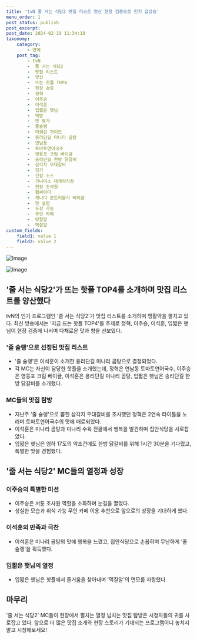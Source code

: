 ```yaml
---
title: 'tvN 줄 서는 식당2 맛집 리스트 양산 현장 검증으로 인기 급상승'
menu_order: 1
post_status: publish
post_excerpt: 
post_date: 2024-02-19 11:34:18
taxonomy:
    category:
        - 연예
    post_tag:
        - tvN
        -  줄 서는 식당2
        -  맛집 리스트
        -  양산
        -  뜨는 핫플 TOP4
        -  현장 검증
        -  정혁
        -  이주승
        -  이석훈
        -  입짧은 햇님
        -  먹방
        -  맛 평가
        -  줄슐랭
        -  미쉐린 가이드
        -  용리단길 미나리 곰탕
        -  연남동
        -  토마토연어국수
        -  영등포 크림 베이글
        -  송리단길 한방 닭갈비
        -  삼각지 우대갈비
        -  진가
        -  간장 소스
        -  가니미소 대게딱지장
        -  현장 조사원
        -  휩싸이다
        -  캐나다 몬트리올식 베이글
        -  맛 설명
        -  포장 가능
        -  무인 카페
        -  맛잘알
        -  먹잘알
custom_fields:
    field1: value 1
    field2: value 2
---
```


![Image](https://mimgnews.pstatic.net/image/382/2024/02/13/0001106140_001_20240213085101366.jpg?type=w540)

![Image](https://ssl.pstatic.net/mimgnews/image/382/2024/02/13/0001106140_002_20240213085101394.jpg?type=w540)

## '줄 서는 식당2'가 뜨는 핫플 TOP4를 소개하며 맛집 리스트를 양산했다
tvN의 인기 프로그램인 '줄 서는 식당2'가 맛집 리스트를 소개하며 맹활약을 펼치고 있다. 최신 방송에서는 '지금 뜨는 핫플 TOP4'를 주제로 정혁, 이주승, 이석훈, 입짧은 햇님이 현장 검증에 나서며 다채로운 맛과 향을 선보였다.
### '줄 슐랭'으로 선정된 맛집 리스트
- '줄 슐랭'은 이석훈이 소개한 용리단길 미나리 곰탕으로 결정되었다. 
- 각 MC는 자신이 담당한 핫플을 소개했는데, 정혁은 연남동 토마토연어국수, 이주승은 영등포 크림 베이글, 이석훈은 용리단길 미나리 곰탕, 입짧은 햇님은 송리단길 한방 닭갈비를 소개했다.
### MC들의 맛집 탐방
- 지난주 '줄 슐랭'으로 뽑힌 삼각지 우대갈비를 조사했던 정혁은 2연속 타이틀을 노리며 토마토연어국수의 맛에 매료되었다.
- 이석훈은 미나리 곰탕과 미나리 수육 전골에서 행복을 발견하며 집안식당을 사로잡았다.
- 입짧은 햇님은 영하 17도의 악조건에도 한방 닭갈비를 위해 1시간 30분을 기다렸고, 특별한 맛을 경험했다.
## '줄 서는 식당2' MC들의 열정과 성장
### 이주승의 특별한 미션
- 이주승은 서툰 조사원 역할을 소화하며 눈길을 끌었다. 
- 성실한 모습과 취식 가능 무인 카페 이용 추천으로 앞으로의 성장을 기대하게 했다.
### 이석훈의 만족과 극찬
- 이석훈은 미나리 곰탕의 맛에 행복을 느꼈고, 집안식당으로 손꼽히며 무난하게 '줄 슐랭'을 획득했다.
### 입짧은 햇님의 열정
- 입짧은 햇님은 핫플에서 즐거움을 찾아내며 '먹잘알'의 면모를 자랑했다.
## 마무리
'줄 서는 식당2' MC들이 현장에서 펼치는 열정 넘치는 맛집 탐방은 시청자들의 귀를 사로잡고 있다. 앞으로 더 많은 맛집 소개와 현장 스토리가 기대되는 프로그램이니 놓치지 말고 시청해보세요!
